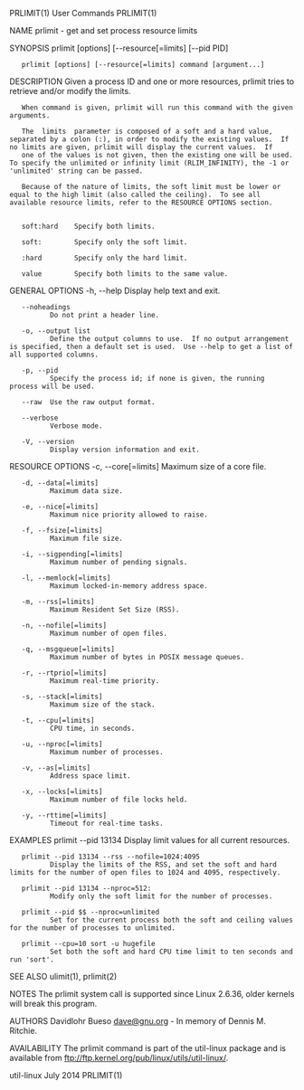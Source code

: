 
PRLIMIT(1)                                                                                      User Commands                                                                                      PRLIMIT(1)



NAME
       prlimit - get and set process resource limits

SYNOPSIS
       prlimit [options] [--resource[=limits] [--pid PID]

       prlimit [options] [--resource[=limits] command [argument...]


DESCRIPTION
       Given a process ID and one or more resources, prlimit tries to retrieve and/or modify the limits.

       When command is given, prlimit will run this command with the given arguments.

       The  limits  parameter is composed of a soft and a hard value, separated by a colon (:), in order to modify the existing values.  If no limits are given, prlimit will display the current values.  If
       one of the values is not given, then the existing one will be used.  To specify the unlimited or infinity limit (RLIM_INFINITY), the -1 or 'unlimited' string can be passed.

       Because of the nature of limits, the soft limit must be lower or equal to the high limit (also called the ceiling).  To see all available resource limits, refer to the RESOURCE OPTIONS section.


       soft:hard    Specify both limits.

       soft:        Specify only the soft limit.

       :hard        Specify only the hard limit.

       value        Specify both limits to the same value.


GENERAL OPTIONS
       -h, --help
              Display help text and exit.

       --noheadings
              Do not print a header line.

       -o, --output list
              Define the output columns to use.  If no output arrangement is specified, then a default set is used.  Use --help to get a list of all supported columns.

       -p, --pid
              Specify the process id; if none is given, the running process will be used.

       --raw  Use the raw output format.

       --verbose
              Verbose mode.

       -V, --version
              Display version information and exit.


RESOURCE OPTIONS
       -c, --core[=limits]
              Maximum size of a core file.

       -d, --data[=limits]
              Maximum data size.

       -e, --nice[=limits]
              Maximum nice priority allowed to raise.

       -f, --fsize[=limits]
              Maximum file size.

       -i, --sigpending[=limits]
              Maximum number of pending signals.

       -l, --memlock[=limits]
              Maximum locked-in-memory address space.

       -m, --rss[=limits]
              Maximum Resident Set Size (RSS).

       -n, --nofile[=limits]
              Maximum number of open files.

       -q, --msgqueue[=limits]
              Maximum number of bytes in POSIX message queues.

       -r, --rtprio[=limits]
              Maximum real-time priority.

       -s, --stack[=limits]
              Maximum size of the stack.

       -t, --cpu[=limits]
              CPU time, in seconds.

       -u, --nproc[=limits]
              Maximum number of processes.

       -v, --as[=limits]
              Address space limit.

       -x, --locks[=limits]
              Maximum number of file locks held.

       -y, --rttime[=limits]
              Timeout for real-time tasks.


EXAMPLES
       prlimit --pid 13134
              Display limit values for all current resources.

       prlimit --pid 13134 --rss --nofile=1024:4095
              Display the limits of the RSS, and set the soft and hard limits for the number of open files to 1024 and 4095, respectively.

       prlimit --pid 13134 --nproc=512:
              Modify only the soft limit for the number of processes.

       prlimit --pid $$ --nproc=unlimited
              Set for the current process both the soft and ceiling values for the number of processes to unlimited.

       prlimit --cpu=10 sort -u hugefile
              Set both the soft and hard CPU time limit to ten seconds and run 'sort'.


SEE ALSO
       ulimit(1), prlimit(2)


NOTES
       The prlimit system call is supported since Linux 2.6.36, older kernels will break this program.


AUTHORS
       Davidlohr Bueso <dave@gnu.org> - In memory of Dennis M. Ritchie.

AVAILABILITY
       The prlimit command is part of the util-linux package and is available from ftp://ftp.kernel.org/pub/linux/utils/util-linux/.



util-linux                                                                                        July 2014                                                                                        PRLIMIT(1)

